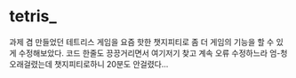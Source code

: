 # tetris_
과제 겸 만들었던 테트리스 게임을 요즘 핫한 챗지피티로 좀 더 게임의 기능을 할 수 있게 수정해보았다.
코드 한줄도 끙끙거리면서 여기저기 찾고 계속 오류 수정하느라 엄-청 오래걸렸는데
챗지피티로하니 20분도 안걸렸다... 
